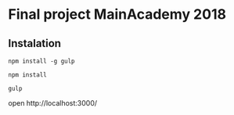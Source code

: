 # Final project MainAcademy 2018

## Instalation

`npm install -g gulp`

`npm install`

`gulp`

open http://localhost:3000/
